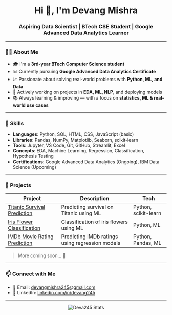 <h1 align="center">Hi 👋, I'm Devang Mishra</h1>
<h3 align="center">Aspiring Data Scientist | BTech CSE Student | Google Advanced Data Analytics Learner</h3>

---

### 👨‍💻 About Me

- 🎓 I'm a **3rd-year BTech Computer Science student**
- 📊 Currently pursuing **Google Advanced Data Analytics Certificate**
- 📈 Passionate about solving real-world problems with **Python, ML, and Data**
- 📁 Actively working on projects in **EDA, ML, NLP**, and deploying models
- 📚 Always learning & improving — with a focus on **statistics, ML & real-world use cases**

---

### 🚀 Skills

- **Languages**: Python, SQL, HTML, CSS, JavaScript (basic)
- **Libraries**: Pandas, NumPy, Matplotlib, Seaborn, scikit-learn
- **Tools**: Jupyter, VS Code, Git, GitHub, Streamlit, Excel
- **Concepts**: EDA, Machine Learning, Regression, Classification, Hypothesis Testing
- **Certifications**: Google Advanced Data Analytics (Ongoing), IBM Data Science (Upcoming)

---

### 📂 Projects

| Project | Description | Tech |
|--------|-------------|------|
| [Titanic Survival Prediction](https://github.com/Deva245/Titanic-Survival-Prediction) | Predicting survival on Titanic using ML | Python, scikit-learn |
| [Iris Flower Classification](https://github.com/Deva245/Iris-Classification) | Classification of iris flowers using ML | Python, ML |
| [IMDb Movie Rating Prediction](https://github.com/Deva245/Movie-Rating-Prediction) | Predicting IMDb ratings using regression models | Python, Pandas, ML |

> More coming soon... 🚀

---

### 📫 Connect with Me

- 📧 Email: devangmishra245@gmail.com
- 💼 LinkedIn: [linkedin.com/in/devang245](https://linkedin.com/in/devang245)

---

<p align="center">
  <img src="https://github-readme-stats.vercel.app/api?username=Deva245&show_icons=true&theme=tokyonight" alt="Deva245 Stats" />
</p>
